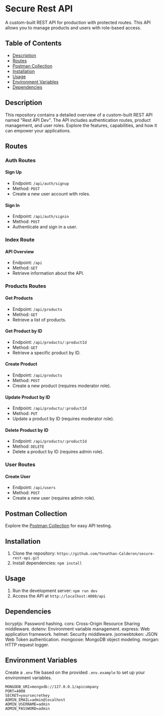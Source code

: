 # Secure Rest API 

A custom-built REST API for production with protected routes. This API allows you to manage products and users with role-based access.

## Table of Contents

- [Description](#description)
- [Routes](#routes)
- [Postman Collection](#postman-collection)
- [Installation](#installation)
- [Usage](#usage)
- [Environment Variables](#environment-variables)
- [Dependencies](#dependencies)

## Description

This repository contains a detailed overview of a custom-built REST API named "Rest API Dev". The API includes authentication routes, product management, and user roles. Explore the features, capabilities, and how it can empower your applications.

## Routes

### Auth Routes

#### Sign Up
- Endpoint: `/api/auth/signup`
- Method: `POST`
- Create a new user account with roles.

#### Sign In
- Endpoint: `/api/auth/signin`
- Method: `POST`
- Authenticate and sign in a user.

### Index Route

#### API Overview
- Endpoint: `/api`
- Method: `GET`
- Retrieve information about the API.

### Products Routes

#### Get Products
- Endpoint: `/api/products`
- Method: `GET`
- Retrieve a list of products.

#### Get Product by ID
- Endpoint: `/api/products/:productId`
- Method: `GET`
- Retrieve a specific product by ID.

#### Create Product
- Endpoint: `/api/products`
- Method: `POST`
- Create a new product (requires moderator role).

#### Update Product by ID
- Endpoint: `/api/products/:productId`
- Method: `PUT`
- Update a product by ID (requires moderator role).

#### Delete Product by ID
- Endpoint: `/api/products/:productId`
- Method: `DELETE`
- Delete a product by ID (requires admin role).

### User Routes

#### Create User
- Endpoint: `/api/users`
- Method: `POST`
- Create a new user (requires admin role).

## Postman Collection

Explore the [Postman Collection](./postman_collection.json) for easy API testing.

## Installation

1. Clone the repository: `https://github.com/Yonathan-Calderon/secure-rest-api.git`
2. Install dependencies: `npm install`

## Usage

1. Run the development server: `npm run dev`
2. Access the API at `http://localhost:4000/api`

## Dependencies

bcryptjs: Password hashing.
cors: Cross-Origin Resource Sharing middleware.
dotenv: Environment variable management.
express: Web application framework.
helmet: Security middleware.
jsonwebtoken: JSON Web Token authentication.
mongoose: MongoDB object modeling.
morgan: HTTP request logger.

## Environment Variables

Create a `.env` file based on the provided `.env.example` to set up your environment variables.

```plaintext
MONGODB_URI=mongodb://127.0.0.1/apicompany
PORT=4000
SECRET=yoursecretkey
ADMIN_EMAIL=admin@localhost
ADMIN_USERNAME=admin
ADMIN_PASSWORD=admin

